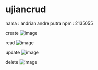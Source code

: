 # ujiancrud
nama : andrian andre putra
npm : 2135055

create
![image](https://user-images.githubusercontent.com/99938280/157803305-994b88fe-28d7-4fc5-8d4e-2903ae14db02.png)

read
![image](https://user-images.githubusercontent.com/99938280/157803211-f16d2a4d-0dd3-440f-8aaf-dc8d3da098e0.png)

update
![image](https://user-images.githubusercontent.com/99938280/157803356-d9cd8900-c208-4a79-9ed2-5e84a3bf528a.png)

delete
![image](https://user-images.githubusercontent.com/99938280/157811815-71f5048a-37c6-48e1-a084-01c082fef720.png)




